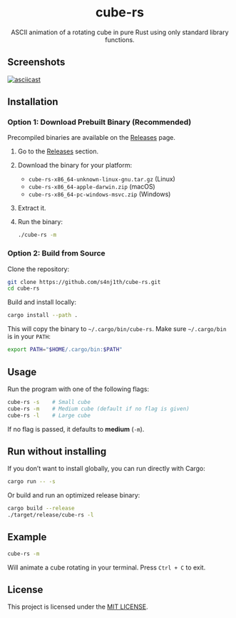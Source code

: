 <div align="center">
    <h1>cube-rs</h1>
    <p>ASCII animation of a rotating cube in pure Rust using only standard library functions.</p>
</div>

## Screenshots

[![asciicast](https://asciinema.org/a/h0bOQzMyvln61QkTe538VjbtO.svg)](https://asciinema.org/a/h0bOQzMyvln61QkTe538VjbtO)

## Installation

### Option 1: Download Prebuilt Binary (Recommended)

Precompiled binaries are available on the [Releases](https://github.com/s4nj1th/cube-rs/releases) page.

1. Go to the [Releases](https://github.com/s4nj1th/cube-rs/releases) section.
2. Download the binary for your platform:

   * `cube-rs-x86_64-unknown-linux-gnu.tar.gz` (Linux)
   * `cube-rs-x86_64-apple-darwin.zip` (macOS)
   * `cube-rs-x86_64-pc-windows-msvc.zip` (Windows)
3. Extract it.
4. Run the binary:

   ```bash
   ./cube-rs -m
   ```

### Option 2: Build from Source

Clone the repository:

```bash
git clone https://github.com/s4nj1th/cube-rs.git
cd cube-rs
```

Build and install locally:

```bash
cargo install --path .
```

This will copy the binary to `~/.cargo/bin/cube-rs`.
Make sure `~/.cargo/bin` is in your `PATH`:

```bash
export PATH="$HOME/.cargo/bin:$PATH"
```

## Usage

Run the program with one of the following flags:

```bash
cube-rs -s    # Small cube
cube-rs -m    # Medium cube (default if no flag is given)
cube-rs -l    # Large cube
```

If no flag is passed, it defaults to **medium** (`-m`).

## Run without installing

If you don’t want to install globally, you can run directly with Cargo:

```bash
cargo run -- -s
```

Or build and run an optimized release binary:

```bash
cargo build --release
./target/release/cube-rs -l
```

## Example

```bash
cube-rs -m
```

Will animate a cube rotating in your terminal.
Press `Ctrl + C` to exit.

## License

This project is licensed under the [MIT LICENSE](./LICENSE).

